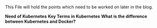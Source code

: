 This File will hold the points which need to be worked on later in the blog.

**Need of Kubernetes**
**Key Terms in Kubernetes**
**What is the difference between Kubernetes and Docker?**
